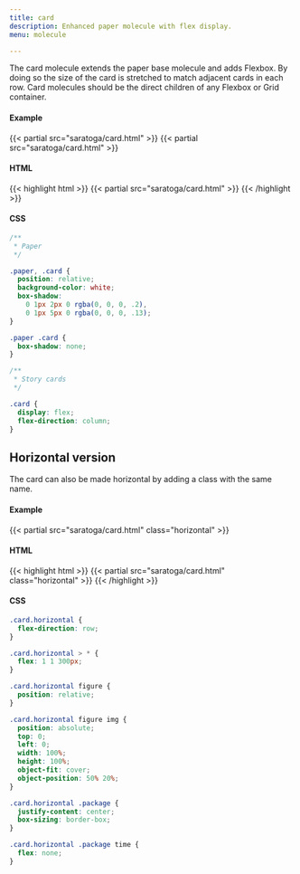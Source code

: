 ```yaml
---
title: card
description: Enhanced paper molecule with flex display.
menu: molecule

---
```

The card molecule extends the paper base molecule and adds Flexbox. By doing so the size of the card is stretched to match adjacent cards in each row. Card molecules should be the direct children of any Flexbox or Grid container.

#### Example
<div class="example grid">
  {{< partial src="saratoga/card.html" >}}
  {{< partial src="saratoga/card.html" >}}
</div>

#### HTML
{{< highlight html >}}
{{< partial src="saratoga/card.html" >}}
{{< /highlight >}}

#### CSS
```css
/**
 * Paper
 */

.paper, .card {
  position: relative;
  background-color: white;
  box-shadow: 
    0 1px 2px 0 rgba(0, 0, 0, .2), 
    0 1px 5px 0 rgba(0, 0, 0, .13);
}

.paper .card {
  box-shadow: none;
}

/**
 * Story cards
 */

.card {
  display: flex;
  flex-direction: column;
}
```

## Horizontal version

The card can also be made horizontal by adding a class with the same name.

#### Example
{{< partial src="saratoga/card.html" class="horizontal" >}}

#### HTML
{{< highlight html >}}
{{< partial src="saratoga/card.html" class="horizontal" >}}
{{< /highlight >}}

#### CSS
```css
.card.horizontal {
  flex-direction: row;
}

.card.horizontal > * {
  flex: 1 1 300px;
}

.card.horizontal figure {
  position: relative;
}

.card.horizontal figure img {
  position: absolute;
  top: 0;
  left: 0;
  width: 100%;
  height: 100%;
  object-fit: cover;
  object-position: 50% 20%;
}

.card.horizontal .package {
  justify-content: center;
  box-sizing: border-box;
}

.card.horizontal .package time {
  flex: none;
}
```
